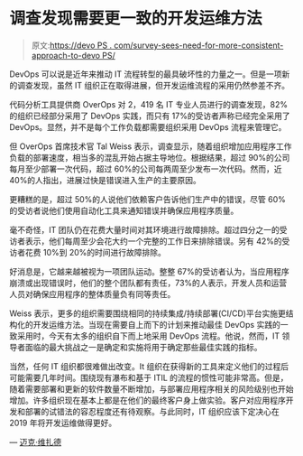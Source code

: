 # 调查发现需要更一致的开发运维方法

> 原文:[https://devo PS . com/survey-sees-need-for-more-consistent-approach-to-devo PS/](https://devops.com/survey-sees-need-for-more-consistent-approaches-to-devops/)

DevOps 可以说是近年来推动 IT 流程转型的最具破坏性的力量之一。但是一项新的调查发现，虽然 IT 组织正在取得进展，但开发运维流程的采用仍然参差不齐。

代码分析工具提供商 OverOps 对 2，419 名 IT 专业人员进行的调查发现，82%的组织已经部分采用了 DevOps 实践，而只有 17%的受访者声称已经完全采用了 DevOps。显然，并不是每个工作负载都需要组织采用 DevOps 流程来管理它。

但 OverOps 首席技术官 Tal Weiss 表示，调查显示，随着组织增加应用程序工作负载的部署速度，相当多的混乱开始占据主导地位。根据结果，超过 90%的公司每月至少部署一次代码，超过 60%的公司每两周至少发布一次代码。然而，近 40%的人指出，进展过快是错误进入生产的主要原因。

更糟糕的是，超过 50%的人说他们依赖客户告诉他们生产中的错误，尽管 60%的受访者说他们使用自动化工具来通知错误并确保应用程序质量。

毫不奇怪，IT 团队仍在花费大量时间对其环境进行故障排除。超过四分之一的受访者表示，他们每周至少会花大约一个完整的工作日来排除错误。另有 42%的受访者花费 10%到 20%的时间进行故障排除。

好消息是，它越来越被视为一项团队运动。整整 67%的受访者认为，当应用程序崩溃或出现错误时，他们的整个团队都有责任，73%的人表示，开发人员和运营人员对确保应用程序的整体质量负有同等责任。

Weiss 表示，更多的组织需要围绕相同的持续集成/持续部署(CI/CD)平台实施更结构化的开发运维方法。当现在需要自上而下的计划来推动最佳 DevOps 实践的一致采用时，今天有太多的组织自下而上地采用 DevOps 流程。他说，然而，IT 领导者面临的最大挑战之一是确定和实施将用于确定那些最佳实践的指标。

当然，任何 IT 组织都很难做出改变。It 组织在获得新的工具来定义他们的过程后可能需要几年时间。围绕现有瀑布和基于 ITIL 的流程的惯性可能非常高。但是，随着需要部署和更新的软件数量不断增加，与部署应用程序相关的风险级别也开始增加。许多组织现在基本上都是在他们的最终客户身上做实验。客户对应用程序开发和部署的试错法的容忍程度还有待观察。与此同时，IT 组织应该下定决心在 2019 年将开发运维做得更好。

— [迈克·维扎德](https://devops.com/author/mike-vizard/)